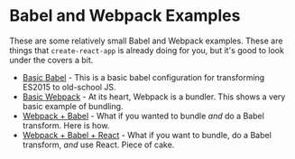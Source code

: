 # Babel and Webpack Examples

These are some relatively small Babel and Webpack examples. These are things that `create-react-app` is already doing for you, but it's good to look under the covers a bit.

* [Basic Babel](step_0) - This is a basic babel configuration for transforming ES2015 to old-school JS.
* [Basic Webpack](step_1) - At its heart, Webpack is a bundler. This shows a very basic example of bundling.
* [Webpack + Babel](step_2) - What if you wanted to bundle *and* do a Babel transform. Here is how.
* [Webpack + Babel + React](step_3) - What if you want to bundle, do a Babel transform, *and* use React. Piece of cake.
